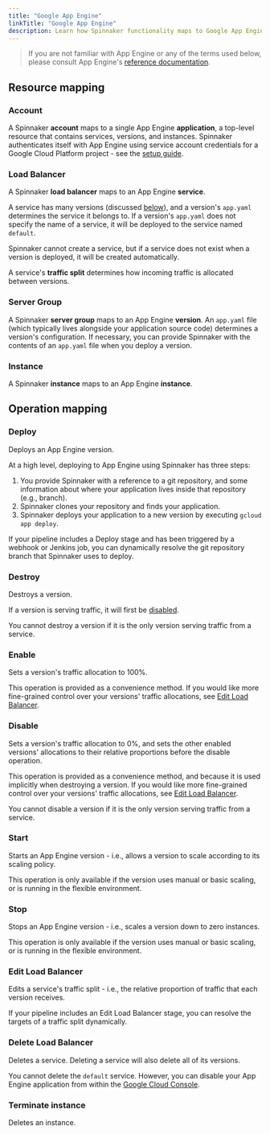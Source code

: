 ```yaml
---
title: "Google App Engine"
linkTitle: "Google App Engine"
description: Learn how Spinnaker functionality maps to Google App Engine.
---
```


> If you are not familiar with App Engine or any of the terms used below, please consult App Engine's [reference documentation](https://cloud.google.com/appengine/docs).

## Resource mapping

### Account
A Spinnaker **account** maps to a single App Engine **application**, a top-level resource that contains 
services, versions, and instances. Spinnaker authenticates itself with App Engine
using service account credentials for a Google Cloud Platform project - 
see the [setup guide](/setup/providers/appengine). 

### Load Balancer
A Spinnaker **load balancer** maps to an App Engine **service**. 

A service has many versions (discussed [below](#server-group)), and a version's `app.yaml` determines the service
it belongs to. If a version's `app.yaml` does not specify the name of a service, it will be deployed to the service named `default`.

Spinnaker cannot create a service, but if a service does not exist when a version is deployed, it will be created automatically. 

A service's **traffic split** determines how incoming traffic is allocated between versions.

### Server Group
A Spinnaker **server group** maps to an App Engine **version**. An `app.yaml` file (which typically lives alongside your application source code) determines
a version's configuration. If necessary, you can provide Spinnaker with the contents of an `app.yaml` 
file when you deploy a version.


### Instance
A Spinnaker **instance** maps to an App Engine **instance**.

## Operation mapping

### Deploy

Deploys an App Engine version.

At a high level, deploying to App Engine using Spinnaker has three steps: 

1. You provide Spinnaker with a reference to a git repository, and some information about where your application lives
inside that repository (e.g., branch).
2. Spinnaker clones your repository and finds your application.
3. Spinnaker deploys your application to a new version by executing `gcloud app deploy`.

If your pipeline includes a Deploy stage and has been triggered by a webhook or Jenkins job, you can dynamically resolve the git repository branch that Spinnaker uses to deploy.

### Destroy 

Destroys a version.

If a version is serving traffic, it will first be [disabled](#disable).

You cannot destroy a version if it is the only version serving traffic from a service.

### Enable

Sets a version's traffic allocation to 100%.

This operation is provided as a convenience method. If
you would like more fine-grained control over your versions' traffic allocations, see [Edit Load Balancer](#edit-load-balancer).

### Disable

Sets a version's traffic allocation to 0%, and sets the other enabled versions' allocations to their
relative proportions before the disable operation.

This operation is provided as a convenience method, and because it is used implicitly when destroying a version. If you would like more fine-grained control over your versions' traffic allocations, see [Edit Load Balancer](#edit-load-balancer).

You cannot disable a version if it is the only version serving traffic from a service.

### Start

Starts an App Engine version - i.e., allows a version to scale according to its scaling policy.

This operation is only available if the version uses manual or basic scaling, or is running in the flexible environment.

### Stop

Stops an App Engine version - i.e., scales a version down to zero instances.

This operation is only available if the version uses manual or basic scaling, or is running in the flexible environment.

### Edit Load Balancer

Edits a service's traffic split - i.e., the relative proportion of traffic that each version receives.

If your pipeline includes an Edit Load Balancer stage, you can resolve the targets of a traffic split dynamically.

### Delete Load Balancer

Deletes a service. Deleting a service will also delete all of its versions. 

You cannot delete the `default` service. However, you can disable your App Engine application from within the
[Google Cloud Console](https://console.cloud.google.com).

### Terminate instance

Deletes an instance.
